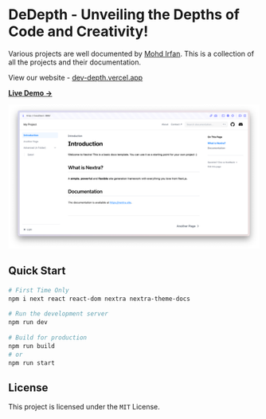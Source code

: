 # DeDepth - Unveiling the Depths of Code and Creativity! 

Various projects are well documented by [Mohd Irfan](https://github.com/dev-mdirfan). This is a collection of all the projects and their documentation.

View our website - [dev-depth.vercel.app](https://dev-depth.vercel.app)

[**Live Demo →**](https://dev-depth.vercel.app)

[![](.github/screenshot.png)](https://dev-depth.vercel.app)

## Quick Start

```bash
# First Time Only
npm i next react react-dom nextra nextra-theme-docs
```

```bash
# Run the development server
npm run dev
```

```bash
# Build for production
npm run build
# or
npm run start
```


## License

This project is licensed under the `MIT` License.
